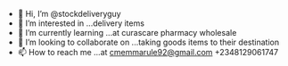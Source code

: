 - 👋 Hi, I’m @stockdeliveryguy
- 👀 I’m interested in ...delivery items
- 🌱 I’m currently learning ...at curascare pharmacy wholesale
- 💞️ I’m looking to collaborate on ...taking goods items to their destination
- 📫 How to reach me ...at cmemmarule92@gmail.com +2348129061747

<!---
stockdeliveryguy/stockdeliveryguy is a ✨ special ✨ repository because its `README.md` (this file) appears on your GitHub profile.
You can click the Preview link to take a look at your changes.
--->
